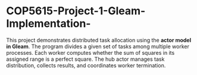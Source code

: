 # COP5615-Project-1-Gleam-Implementation-
This project demonstrates distributed task allocation using the **actor model in Gleam**. The program divides a given set of tasks among multiple worker processes. Each worker computes whether the sum of squares in its assigned range is a perfect square. The hub actor manages task distribution, collects results, and coordinates worker termination.
